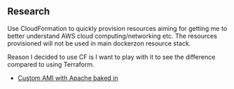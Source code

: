 ## Research

Use CloudFormation to quickly provision resources aiming for getting me to better
understand AWS cloud computing/networking etc. The resources provisioned will not be used
in main dockerzon resource stack.

Reason I decided to use CF is I want to play with it to see the difference compared to using Terraform.

- [Custom AMI with Apache baked in](./custom-ami/README.md)
